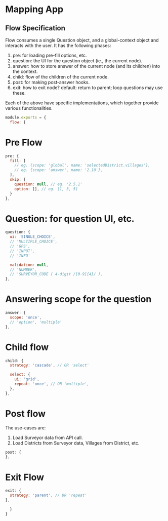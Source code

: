 <h1>Mapping App</h1>
<h2>Flow Specification</h2>

Flow consumes a single Question object, and a global-context object and interacts with the user.  It has the following phases:

1. pre:  for loading pre-fill options, etc.
1. question:  the UI for the question object (ie., the current node).
1. answer: how to store answer of the current node (and its children) into the context.
1. child:  flow of the children of the current node.
1. post: for making post-answer hooks.
1. exit:  how to exit node?  default:  return to parent;  loop questions may use these.

Each of the above have specific implementations, which together provide various functionalities.

```js
module.exports = {
  flow: {
```    

# Pre Flow

```js
pre: {
  fill: [
    // eg. {scope: 'global', name: 'selectedDistrict.villages'},
    // eg. {scope: 'answer', name: '2.10'},
  ],
  skip: {
    question: null, // eg. '2.5.1'
    option: [], // eg. [1, 3, 5]
  }
},
```
# Question: for question UI, etc.

```js
question: {
  ui: 'SINGLE_CHOICE',
  // 'MULTIPLE_CHOICE',
  // 'GPS',
  // 'INPUT',
  // 'INFO'

  validation: null,
  // 'NUMBER',
  // 'SURVEYOR_CODE ( 4-digit /[0-9]{4}/ ),
},
```

# Answering scope for the question

```js
answer: {
  scope: 'once',
  // 'option', 'multiple'
},
```

# Child flow

```js
child: {
  strategy: 'cascade', // OR 'select'

  select: {
    ui: 'grid',
    repeat: 'once', // OR 'multiple',
  },
},
```

# Post flow

The use-cases are:

1. Load Surveyor data from API call.
2. Load Districts from Surveyor data, Villages from District, etc.

```js
post: {
},
```

# Exit Flow

```js
exit: {
  strategy: 'parent', // OR 'repeat'
},
```

```js
  }
}
```

